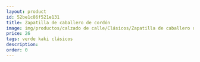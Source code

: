 ```yaml
---
layout: product
id: 52be1c86f521e131
title: Zapatilla de caballero de cordón 
image: img/productos/calzado de calle/Clásicos/Zapatilla de caballero de cordón =26 =verde kaki clásicos.webp
price: 26 
tags: verde kaki clásicos
description: 
order: 0
---
```

